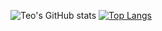 ![Teo's GitHub stats](https://github-readme-stats.vercel.app/api?username=tmeskuti&show_icons=true&theme=transparent&count_private=true)
[![Top Langs](https://github-readme-stats.vercel.app/api/top-langs/?username=tmeskuti&bg_color=00000000&text_color=c9d1d9)](https://github.com/anuraghazra/github-readme-stats)
